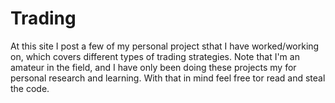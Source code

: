 # Trading
At this site I post a few of my personal project sthat I have worked/working on, which covers different types of trading strategies. 
Note that I'm an amateur in the field, and I have only been doing these projects my for personal research and learning. 
With that in mind feel free tor read and steal the code.
